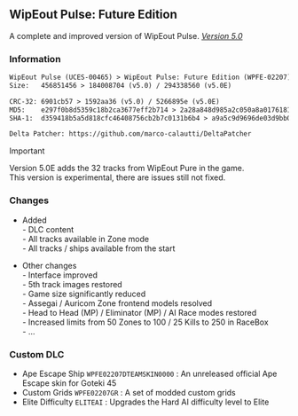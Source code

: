 ## WipEout Pulse: Future Edition
A complete and improved version of WipEout Pulse. [*Version 5.0*](https://mega.nz/folder/lMRVELoR#01a4KaUDbCycjlrDgq5UdQ/folder/8ZghSRpZ)

### Information
```diff
WipEout Pulse (UCES-00465) > WipEout Pulse: Future Edition (WPFE-02207)
Size:   456851456 > 184008704 (v5.0) / 294338560 (v5.0E)

CRC-32: 6901cb57 > 1592aa36 (v5.0) / 5266895e (v5.0E)
MD5:    e297f0b8d5359c18b2ca3677eff2b714 > 2a28a848d985a2c050a8a0176181b822 (v5.0) / 80b4af0c3e25f7a002ecd7e2434992e1 (v5.0E)
SHA-1:  d359418b5a5d818cfc46408756cb2b7c0131b6b4 > a9a5c9d9696de03d9bb057f2638aac150cde2fcb (v5.0) / e64b9924fa90cbd16d32506c48dc8938935ee676 (v5.0E)

Delta Patcher: https://github.com/marco-calautti/DeltaPatcher
```
> [!IMPORTANT]
> Version 5.0E adds the 32 tracks from WipEout Pure in the game.  
> This version is experimental, there are issues still not fixed.

### Changes
- Added  
*-* DLC content  
*-* All tracks available in Zone mode  
*-* All tracks / ships available from the start

- Other changes  
*-* Interface improved  
*-* 5th track images restored  
*-* Game size significantly reduced  
*-* Assegai / Auricom Zone frontend models resolved  
*-* Head to Head (MP) / Eliminator (MP) / AI Race modes restored  
*-* Increased limits from 50 Zones to 100 / 25 Kills to 250 in RaceBox  
*-* …

### Custom DLC
- Ape Escape Ship `WPFE02207DTEAMSKIN0000` : An unreleased official Ape Escape skin for Goteki 45
- Custom Grids `WPFE02207GR` : A set of modded custom grids
- Elite Difficulty `ELITEAI` : Upgrades the Hard AI difficulty level to Elite
